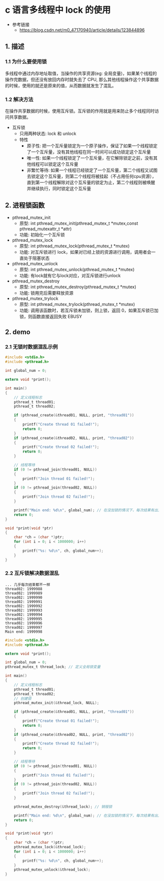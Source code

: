 # c 语言多线程中 lock 的使用

- 参考链接
  - https://blog.csdn.net/m0_47170940/article/details/123844896

## 1. 描述

### 1.1 为什么要使用锁

多线程中通过内存地址取值，当操作的共享资源(eg: 全局变量)，如果某个线程的操作完数据，但还没有放回内存时就失去了 CPU, 那么其他线程操作这个共享数据的时候，使用的就还是原来的值，从而数据就发生了混乱。

### 1.2 解决方法

在操作共享数据的时候，使用互斥锁。互斥锁的作用就是用来防止多个线程同时访问共享数据。

- 互斥锁
  - 只用两种状态: lock 和 unlock
  - 特性
    - 原子性: 把一个互斥量锁定为一个原子操作，保证了如果一个线程锁定了一个互斥量，没有其他线程在同一时间可以成功锁定这个互斥量
    - 唯一性: 如果一个线程锁定了一个互斥量，在它解除锁定之前，没有其他线程可以锁定这个互斥量
    - 非繁忙等待: 如果一个线程已经锁定了一个互斥量，第二个线程又试图去锁定这个互斥量，则第二个线程将被挂起（不占用任何cpu资源），直到第一个线程解除对这个互斥量的锁定为止，第二个线程则被唤醒并继续执行，同时锁定这个互斥量

## 2. 进程锁函数

- pthread_mutex_init
  - 原型: int pthread_mutex_init(pthread_mutex_t *mutex,const pthread_mutexattr_t *attr)
  - 功能: 初始化一个互斥锁
- pthread_mutex_lock
  - 原型: int pthread_mutex_lock(pthread_mutex_t *mutex)
  - 功能: 对互斥锁进行 lock，如果对已经上锁的资源进行调用，调用者会一直处于阻塞状态
- pthread_mutex_unlock
  - 原型: int pthread_mutex_unlock(pthread_mutex_t *mutex)
  - 功能: 有lock就有它与lock对应，对互斥锁进行unlock
- pthread_mutex_destroy
  - 原型: int pthread_mutex_destroy(pthread_mutex_t *mutex)
  - 功能: 锁用完后需要释放资源
- pthread_mutex_trylock
  - 原型: int pthread_mutex_trylock(pthread_mutex_t *mutex)
  - 功能: 调用该函数时，若互斥锁未加锁，则上锁，返回 0，如果互斥锁已加锁，则函数直接返回失败 EBUSY

## 2. demo

### 2.1 无锁时数据混乱示例

```c
#include <stdio.h>
#include <pthread.h>

int global_num = 0;

extern void *print();

int main()
{
    // 定义线程标志
    pthread_t thread01;
    pthread_t thread02;

    if (pthread_create(&thread01, NULL, print, "thread01"))
    {
        printf("Create thread 01 failed!");
        return 0;
    }
    if (pthread_create(&thread02, NULL, print, "thread02"))
    {
        printf("Create thread 02 failed!");
        return 0;
    }

    // 线程等待
    if (0 != pthread_join(thread01, NULL))
    {
        printf("Join thread 01 failed!");
    }
    if (0 != pthread_join(thread02, NULL))
    {
        printf("Join thread 02 failed!");
    }

    printf("Main end: %d\n", global_num); // 在没加锁的情况下，每次结果有出入
    return 0;
}

void *print(void *ptr)
{
    char *ch = (char *)ptr;
    for (int i = 0; i < 1000000; i++)
    {
        printf("%s: %d\n", ch, global_num++);
    }
}
```

### 2.2 互斥锁解决数据混乱

```output
... 几乎每次结束都不一样
thread02: 1999988
thread02: 1999989
thread02: 1999990
thread02: 1999991
thread02: 1999992
thread02: 1999993
thread02: 1999994
thread02: 1999995
thread02: 1999996
thread02: 1999997
Main end: 1999998

```

```c
#include <stdio.h>
#include <pthread.h>

extern void *print();

int global_num = 0;
pthread_mutex_t thread_lock; // 定义全局锁变量

int main()
{
    // 定义线程标志
    pthread_t thread01;
    pthread_t thread02;
    // 创建锁
    pthread_mutex_init(&thread_lock, NULL);

    if (pthread_create(&thread01, NULL, print, "thread01"))
    {
        printf("Create thread 01 failed!");
        return 0;
    }
    if (pthread_create(&thread02, NULL, print, "thread02"))
    {
        printf("Create thread 02 failed!");
        return 0;
    }

    // 线程等待
    if (0 != pthread_join(thread01, NULL))
    {
        printf("Join thread 01 failed!");
    }
    if (0 != pthread_join(thread02, NULL))
    {
        printf("Join thread 02 failed!");
    }

    pthread_mutex_destroy(&thread_lock); // 销毁锁

    printf("Main end: %d\n", global_num); // 在没加锁的情况下，每次结果有出入
    return 0;
}

void *print(void *ptr)
{
    char *ch = (char *)ptr;
    pthread_mutex_lock(&thread_lock);
    for (int i = 0; i < 1000000; i++)
    {
        printf("%s: %d\n", ch, global_num++);
    }
    pthread_mutex_unlock(&thread_lock);
}
```
